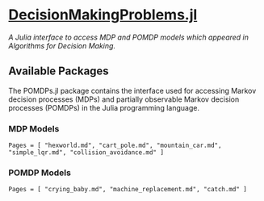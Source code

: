 # [DecisionMakingProblems.jl](https://github.com/JuliaPOMDP/POMDPs.jl)
*A Julia interface to access MDP and POMDP models which appeared in Algorithms for Decision Making.*

## Available Packages

The POMDPs.jl package contains the interface used for accessing Markov decision processes (MDPs) and partially
observable Markov decision processes (POMDPs) in the Julia programming language.


### MDP Models

```@contents
Pages = [ "hexworld.md", "cart_pole.md", "mountain_car.md", "simple_lqr.md", "collision_avoidance.md" ]
```

### POMDP Models

```@contents
Pages = [ "crying_baby.md", "machine_replacement.md", "catch.md" ]
```
